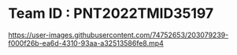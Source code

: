 # Team ID : PNT2022TMID35197

https://user-images.githubusercontent.com/74752653/203079239-f000f26b-ea6d-4310-93aa-a32513586fe8.mp4

